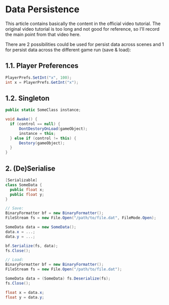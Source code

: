 # Data Persistence

This article contains basically the content in the official video tutorial. The original video tutorial is too long and not good for reference, so I'll record the main point from that video here.

There are 2 possibilities could be used for persist data across scenes and 1 for persist data across the different game run (save & load):

## 1.1. Player Preferences

  ```csharp
PlayerPrefs.SetInt("x", 100);
int x = PlayerPrefs.GetInt("x");
  ```

## 1.2. Singleton

  ```csharp
public static SomeClass instance;

void Awake() {
    if (control == null) {
        DontDestoryOnLoad(gameObject);
        instance = this;
    } else if (control != this) {
        Destory(gameObject);
    }
}
  ```

## 2. (De)Serialise

  ```csharp
[Serializable]
class SomeData {
    public float x;
    public float y;
}

// Save:
BinaryFormatter bf = new BinaryFormatter();
FileStream fs = new File.Open("/path/to/file.dat", FileMode.Open);

SomeData data = new SomeData();
data.x = ...;
data.y = ...;

bf.Serialize(fs, data);
fs.Close();

// Load:
BinaryFormatter bf = new BinaryFormatter();
FileStream fs = new File.Open("/path/to/file.dat");

SomeData data = (SomeData) fs.Deserialize(fs);
fs.Close();

float x = data.x;
float y = data.y;
  ```
